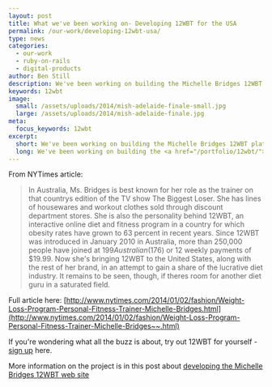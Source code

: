 ```yaml
---
layout: post
title: What we've been working on- Developing 12WBT for the USA
permalink: /our-work/developing-12wbt-usa/
type: news
categories:
  - our-work
  - ruby-on-rails
  - digital-products
author: Ben Still
description: We've been working on building the Michelle Bridges 12WBT platform in Australia for several years. For the last few months we've been busy on a new, US version of the platform which launched this week.
keywords: 12wbt
image:
  small: /assets/uploads/2014/mish-adelaide-finale-small.jpg
  large: /assets/uploads/2014/mish-adelaide-finale.jpg
meta:
  focus_keywords: 12wbt
excerpt:
  short: We've been working on building the Michelle Bridges 12WBT platform in Australia for several years. A shiny new US version of the platform which launched this week.
  long: We've been working on building the <a href="/portfolio/12wbt/">Michelle Bridges 12WBT</a> platform in Australia for several years. In that time it has grown massively. For the last few months we've been busy on a shiny new US version of the platform which launched this week.
---
```


From NYTimes article:

> In Australia, Ms. Bridges is best known for her role as the trainer on that countrys edition of the TV show The Biggest Loser. She has lines of housewares and workout clothes sold through discount department stores. She is also the personality behind 12WBT, an interactive online diet and fitness program in a country for which obesity rates have grown to 63 percent in recent years. Since 12WBT was introduced in January 2010 in Australia, more than 250,000 people have joined at $199 Australian ($176) or 12 weekly payments of $19.99. Now she's bringing 12WBT to the United States, along with the rest of her brand, in an attempt to gain a share of the lucrative diet industry. It remains to be seen, though, if theres room for another diet guru in a saturated field.

Full article here: [http://www.nytimes.com/2014/01/02/fashion/Weight-Loss-Program-Personal-Fitness-Trainer-Michelle-Bridges.html](http://www.nytimes.com/2014/01/02/fashion/Weight-Loss-Program-Personal-Fitness-Trainer-Michelle-Bridges~~.html)

If you're wondering what all the buzz is about, try out 12WBT for yourself - [sign up](https://go.12wbt.com/sign-up/) here.

More information on the project is in this post about [developing the Michelle Bridges 12WBT web site](/our-work/our-work-michelle-bridges-12wbt-build/)
